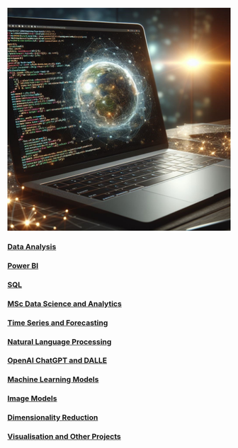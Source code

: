 ![](/images/AmendedLaptopImage.jpg)

### [Data Analysis](https://github.com/Auckland68/Data-Analysis)

### [Power BI](https://github.com/Auckland68/PowerBIDashboards)

### [SQL](https://github.com/Auckland68/SQLProjects)

### [MSc Data Science and Analytics](https://github.com/Auckland68/MScDataScience)

### [Time Series and Forecasting](https://github.com/Auckland68/TimeSeriesModelling)

### [Natural Language Processing](https://github.com/Auckland68/NLPModels)

### [OpenAI ChatGPT and DALLE](https://github.com/Auckland68/OpenAIProjects)

### [Machine Learning Models](https://github.com/Auckland68/ML-Models/blob/main/README.md)

### [Image Models](https://github.com/Auckland68/Computer-Vision)

### [Dimensionality Reduction](https://github.com/Auckland68/DimensionalityReduction)

### [Visualisation and Other Projects](https://github.com/Auckland68/Other-Techniques)



